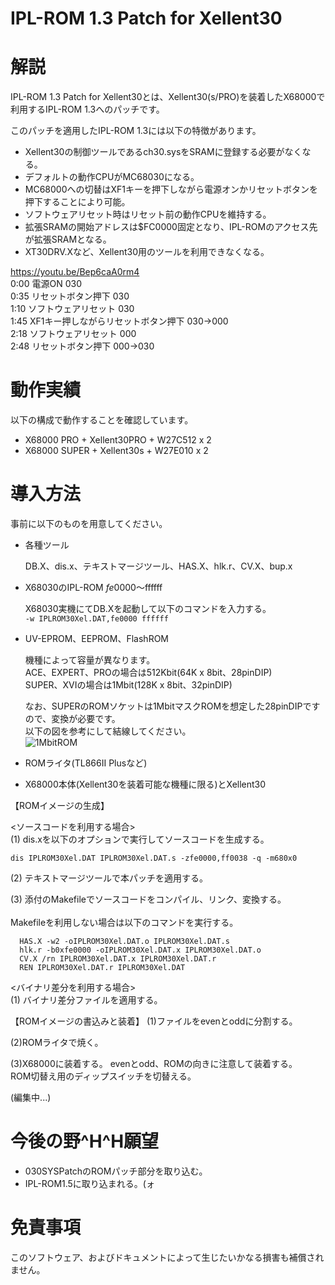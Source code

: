 # IPL-ROM 1.3 Patch for Xellent30

# 解説
IPL-ROM 1.3 Patch for Xellent30とは、Xellent30(s/PRO)を装着したX68000で利用するIPL-ROM 1.3へのパッチです。

このパッチを適用したIPL-ROM 1.3には以下の特徴があります。
* Xellent30の制御ツールであるch30.sysをSRAMに登録する必要がなくなる。
* デフォルトの動作CPUがMC68030になる。
* MC68000への切替はXF1キーを押下しながら電源オンかリセットボタンを押下することにより可能。
* ソフトウェアリセット時はリセット前の動作CPUを維持する。
* 拡張SRAMの開始アドレスは$FC0000固定となり、IPL-ROMのアクセス先が拡張SRAMとなる。
* XT30DRV.Xなど、Xellent30用のツールを利用できなくなる。

https://youtu.be/Bep6caA0rm4  
0:00 電源ON 030  
0:35 リセットボタン押下 030  
1:10 ソフトウェアリセット 030  
1:45 XF1キー押しながらリセットボタン押下 030→000  
2:18 ソフトウェアリセット 000  
2:48 リセットボタン押下 000→030  

# 動作実績
以下の構成で動作することを確認しています。
* X68000 PRO + Xellent30PRO + W27C512 x 2
* X68000 SUPER + Xellent30s + W27E010 x 2

# 導入方法
事前に以下のものを用意してください。
* 各種ツール

  DB.X、dis.x、テキストマージツール、HAS.X、hlk.r、CV.X、bup.x

* X68030のIPL-ROM $fe0000～$ffffff

  X68030実機にてDB.Xを起動して以下のコマンドを入力する。  
  ```-w IPLROM30Xel.DAT,fe0000 ffffff```

* UV-EPROM、EEPROM、FlashROM

  機種によって容量が異なります。  
  ACE、EXPERT、PROの場合は512Kbit(64K x 8bit、28pinDIP)  
  SUPER、XVIの場合は1Mbit(128K x 8bit、32pinDIP)  

  なお、SUPERのROMソケットは1MbitマスクROMを想定した28pinDIPですので、変換が必要です。  
  以下の図を参考にして結線してください。  
![1MbitROM](https://user-images.githubusercontent.com/79849812/109984038-bef76880-7d46-11eb-974c-343d74adccec.png)

* ROMライタ(TL866II Plusなど)
* X68000本体(Xellent30を装着可能な機種に限る)とXellent30

【ROMイメージの生成】

<ソースコードを利用する場合>  
(1) dis.xを以下のオプションで実行してソースコードを生成する。

```
dis IPLROM30Xel.DAT IPLROM30Xel.DAT.s -zfe0000,ff0038 -q -m680x0
```

(2) テキストマージツールで本パッチを適用する。

(3) 添付のMakefileでソースコードをコンパイル、リンク、変換する。</br>  
  Makefileを利用しない場合は以下のコマンドを実行する。
```
  HAS.X -w2 -oIPLROM30Xel.DAT.o IPLROM30Xel.DAT.s
  hlk.r -b0xfe0000 -oIPLROM30Xel.DAT.x IPLROM30Xel.DAT.o
  CV.X /rn IPLROM30Xel.DAT.x IPLROM30Xel.DAT.r
  REN IPLROM30Xel.DAT.r IPLROM30Xel.DAT
```  

<バイナリ差分を利用する場合>  
(1) バイナリ差分ファイルを適用する。

【ROMイメージの書込みと装着】
(1)ファイルをevenとoddに分割する。

(2)ROMライタで焼く。

(3)X68000に装着する。
  evenとodd、ROMの向きに注意して装着する。  
  ROM切替え用のディップスイッチを切替える。

(編集中...)

# 今後の野^H^H願望
* 030SYSPatchのROMパッチ部分を取り込む。
* IPL-ROM1.5に取り込まれる。(ォ

# 免責事項
このソフトウェア、およびドキュメントによって生じたいかなる損害も補償されません。
